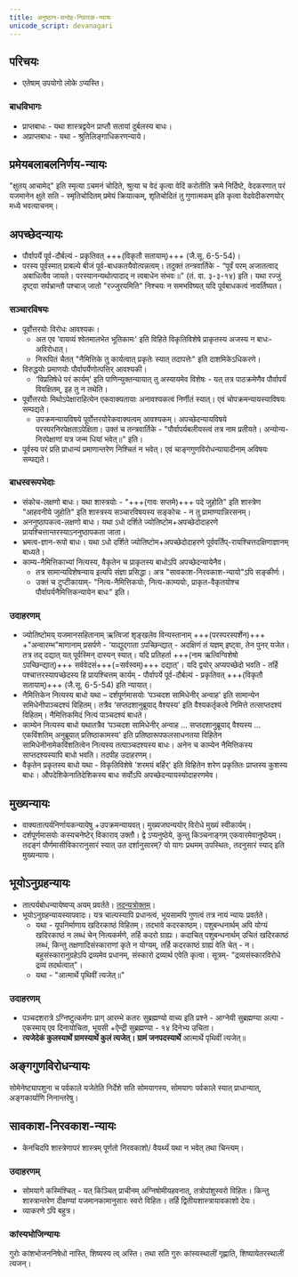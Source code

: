 ```yaml
---
title: अनुष्ठान-सन्देह-निवारक-न्यायः
unicode_script: devanagari
---
```


## परिचयः
- एतेषाम् उपयोगो लोके ऽप्यस्ति।

### बाधविभागः
- प्राप्तबाधः - यथा शास्त्रद्वयेन प्राप्तौ सतायां दुर्बलस्य बाधः।
- अप्राप्तबाधः - यथा - श्रुतिलिङ्गाधिकरणन्याये। 

## प्रमेयबलाबलनिर्णय-न्यायः 
"क्षुतय् आचामेद्" इति स्मृत्या ऽचमनं चोदिते, श्रुत्या च वेदं कृत्वा वेदिं करोतीति क्रमे निर्दिष्टे, वेदकरणात् परं यजमानेन क्षुते सति -  स्मृतिचोदितम् प्रमेयं क्रियात्कम्, शृतिचोदितं तु गुणात्मकम् इति कृत्वा वेदवेदीकरणयोर् मध्ये भवत्याचनम्।

## अपच्छेदन्यायः
- पौर्वापर्ये पूर्व-दौर्बल्यं - प्रकृतिवत् +++(विकृतौ सतायाम्)+++ (जै.सू. 6-5-54)।
- परस्य पूर्वस्मात् प्राबल्ये बीजं पूर्व-बाधकतयैवोत्पन्नत्वम्। तदुक्तं तन्त्रवार्तिके - “पूर्वं परम् अजातत्वाद् अबाधित्वैव जायते। परस्यानन्यथोत्पादाद् न त्वबाधेन संभवः॥" (तं. वा. ३-३-१४) इति। यथा रज्जुं दृष्ट्वा सर्पभ्रान्तौ पश्चाज् जातो "रज्जुरयमिति" निश्चयः न समभविष्यत् यदि पूर्वबाधकत्वं नावर्तिष्यत।

### सञ्चारविषयः
- पूर्वोत्तरयोः विरोधः आवश्यकः।
  - अत एव ‘वायव्यं श्वेतमालभेत भूतिकामः' इति विहिते विकृतिविशेषे प्राकृतस्य अजस्य न बाधः- अविरोधात्।
  - निरूपितं चैतत् "नैमित्तिके तु कार्यत्वात् प्रकृतेः स्यात् तदापत्तेः" इति दाशमिकेऽधिकरणे।
- विरुद्धयोः प्रमाणयोः पौर्वापर्येणोत्पत्तिर् आवश्यकी।
  - ‘विप्रतिषेधे परं कार्यम्' इति पाणिन्युक्तन्यायात् तु अस्यायमेव विशेषः - यत् तत्र पाठक्रमेणैव पौर्वापर्यं विवक्षितम्, इह तु न तथेति।
- पूर्वोत्तरयोः मिथोऽपेक्षाराहित्येन एकवाक्यतायाः अनावश्यकत्वं निर्णीतं स्यात्। एवं चोपक्रमन्यायस्याविषयः सम्पद्यते।
    - उपक्रमन्यायविषये पूर्वोत्तरयोरेकवाक्यत्वम् आवश्यकम्। अपच्छेदन्यायविषये परस्परनिरपेक्षताऽपेक्षिता। उक्तं च तन्त्रवार्तिके - "पौर्वापर्यबलीयस्त्वं तत्र नाम प्रतीयते। अन्योन्य-निरपेक्षाणां यत्र जन्म धियां भवेत्॥" इति।
- पूर्वस्य परं प्रति प्राधान्यं प्रमाणान्तरेण निश्चितं न भवेत्। एवं चाङ्गगुणविरोधन्यायादीनाम् अविषयः सम्पद्यते।


### बाधस्वरूपभेदाः
- संकोच-लक्षणो बाधः। यथा शास्त्रयोः - "+++(गावः सप्तमे)+++ पदे जुहोति" इति शास्त्रेण "आहवनीये जुहोति" इति शास्त्रस्य सञ्चारविषयस्य सङ्कोचः - न तु प्रामाण्यान्निरसनम्। 
- अननुष्ठापकत्व-लक्षणो बाधः। यथा ऽधो दर्शिते ज्योतिष्टोम+अपच्छेदोदाहरणे प्रायश्चित्तान्तरस्याऽननुष्ठापकता जाता। 
- भ्रमत्व-ज्ञान-रूपो बाधः। यथा ऽधो दर्शिते ज्योतिष्टोम+अपच्छेदोदाहरणे पूर्ववर्तिप्-रायश्चित्तदक्षिणाज्ञानम् बाध्यते।
- काम्य-नैमित्तिकाभ्यां नित्यस्य, वैकृतेन च प्राकृतस्य बाधोऽपि अपच्छेदन्यायेनैव।
  - तत्र सामान्यविशेषन्याय इत्यपि संज्ञा प्रसिद्धा। अत्र "सावकाश-निरवकाश-न्यायो"ऽपि सङ्कीर्णः।
  - उक्तं च टुप्टीकायाम्- "नित्य-नैमित्तिकयोः, नित्य-काम्ययोः, प्राकृत-वैकृतयोश्च पौर्वापर्यनैमित्तिकन्यायेन बाधः" इति। 

### उदाहरणम्
- ज्योतिष्टोमय् यजमानसहितानाम् ऋत्विजां शृङ्खलेव विन्यस्तानाम् +++(परस्परस्पर्शेन)+++ +"अन्वारम्भ"माणानाम् प्रसर्पणे - ‘याद्युद्गाता ऽपच्छिन्द्यात् - अदक्षिणं तं यज्ञम् इष्ट्वा, तेन पुनर् यजेत। तत्र तद् दद्यात् यत् पूर्वस्मिन् दास्यन् स्यात्। यदि प्रतिहर्ता +++(नाम ऋत्विग्विशेषो ऽपच्छिन्द्यात्)+++ सर्ववेदसं+++(=सर्वस्वम्)+++ दद्यात्'। यदि द्वयोर् अप्यपच्छेदो भवति - तर्हि पश्चात्तरस्यापच्छेदस्य हि प्रायश्चित्तम् कार्यम् - पौर्वापर्ये पूर्व-दौर्बल्यं - प्रकृतिवत् +++(विकृतौ सतायाम्)+++ (जै.सू. 6-5-54) इति न्यायात्। 
- नैमित्तिकेन नित्यस्य बाधो यथा – दर्शपूर्णमासयोः ‘पञ्चदश सामिधेनीर् अन्वाह' इति सामान्येन समिधेनीपाञ्चदश्यं विहितम्। तत्रैव ‘सप्तदशानुब्रूयाद् वैश्यस्य' इति वैश्यकर्तृकत्वे निमित्ते तत्साप्तदश्यं विहितम्। नैमित्तिकमिदं नित्यं पाञ्चदश्यं बाधते।
- काम्येन नित्यस्य बाधो यथातत्रैव ‘पञ्चदश सामिधेनीर् अन्वाह … सप्तदशानुब्रूयाद् वैश्यस्य … एकविंशतिम् अनुब्रूयात् प्रतिष्ठाकामस्य' इति प्रतिष्ठारूपफलसाधनतया विहितेन सामिधेनीनामेकविंशतित्वेन नित्यस्य तत्पाञ्चदश्यस्य बाधः। अनेन च काम्येन नैमित्तिकस्य साप्तदश्यस्यापि बाधो भवति। तदपीह उदाहरणम्। 
- वैकृतेन प्रकृतस्य बाधो यथा - विकृतिविशेषे 'शरमयं बर्हिर्' इति विहितेन शरेण प्रकृतितः प्राप्तस्य कुशस्य बाधः। औपदेशिकेनातिदेशिकस्य बाधः सर्वोऽपि अपच्छेदन्यायस्योदाहरणमेव।

## मुख्यन्यायः
- वाक्यतात्पर्यनिर्णायकन्यायेषु +उपक्रमन्यायवत्। मुख्यजघन्ययोर् विरोधे मुख्यं स्वीकार्यम्।
- दर्शपूर्णमासयोः कस्यचनेष्टेर् विकाराव् उक्तौ। द्वे ऽप्यनुष्ठेये, कुन्तु किञ्चनाङ्गम् एकवारमेवानुष्ठेयम्। तदङ्गं पौर्णमासीविकारानुसारं स्यात् उत दर्शानुसारम्? यो यागः प्रथमम् उपस्थितः, तदनुसारं स्याद् इति मुख्यन्यायः।

## भूयोऽनुग्रहन्यायः
- तात्पर्यबोधन्यायेष्वप्य् अयम् प्रवर्तते। [तदन्यत्रोक्तम्](../bodhaH/nyAyaH/)।
- भूयोऽनुग्रहन्यायस्यापवादः। यत्र चाल्पस्यापि प्रधानत्वं, भूयसामपि गुणत्वं तत्र नायं न्यायः प्रवर्तते। 
    - यथा - यूपनिर्माणाय खदिरकाष्ठं विहितम्। तदभावे कदरकाष्ठम्। पशुबन्धनार्थम् अपि योग्यं खदिरकाष्ठं न लब्धं चेन् नित्यकर्मणे, तर्हि कदरो ग्राह्यः। कदाचित् पशुबन्धनार्थम् उचितं खदिरकाष्ठं लब्धं, किन्तु तक्षणादिसंस्काराणां कृते न योग्यम्, तर्हि कदरकाष्ठं ग्राह्यं वेति चेत् - न। बहुसंस्कारानुग्रहेऽपि द्रव्यमेव प्रधानम्, संस्कारो द्रव्यार्थ एवेति कृत्वा। सूत्रम्- "द्रव्यसंस्कारविरोधे द्रव्यं तदर्थत्वात्"। 
    - यथा - "आत्मार्थे पृथिवीं त्यजेत्॥"

### उदाहरणम्
- पञ्चदशरात्रे ऽग्निष्टुत्कर्मणः प्राग् आरम्भे कतरः सुब्रह्मण्यो वाच्य इति प्रश्ने - आग्नेयी सुब्रह्मण्या अल्पा - एकस्माय् एव दिनायोचिता, भूयसी +ऐन्द्री सुब्रह्मण्या - १४ दिनेभ्य उचिता। 
- **त्यजेदेकं कुलस्यार्थे ग्रामस्यार्थे कुलं त्यजेत्। ग्रामं जनपदस्यार्थे** आत्मार्थे पृथिवीं त्यजेत्॥

## अङ्गगुणविरोधन्यायः
सोमेनेष्ट्यापशुना च पर्वकाले यजेतेति निर्देशे सति सोमयागस्य, सोमयागः पर्वकाले स्यात् प्राधान्यात्, अङ्गकार्याणि निनान्तरेषु।

## सावकाश-निरवकाश-न्यायः
- केनचिदपि शास्त्रेणापरं शास्त्रम् पूर्णतो निरवकाशो/ वैयर्थ्यं यथा न भवेत् तथा चिन्त्यम्।

### उदाहरणम्
- सोमयागे कस्मिंश्चित् - यत् किञ्चित् प्राचीनम् अग्निषोमीयहवनात्, तत्रोपांशुस्वरो विहितः। किन्तु शास्त्रान्तरेण दीक्षण्यां यजमानकामानुसारः स्वरो विहितः। तर्हि द्वितीयशास्त्रायावकाशो देयः।
- व्याकरणे ऽपि बहुत्र।

### कांस्यभोजिन्यायः
गुरोः कांशभोजननिषेधो नास्ति, शिष्यस्य त्व् अस्ति। तथा सति गुरुः कांस्यस्थालीं गृह्णाति, शिष्यायेतरस्थालीं त्यजन्।

